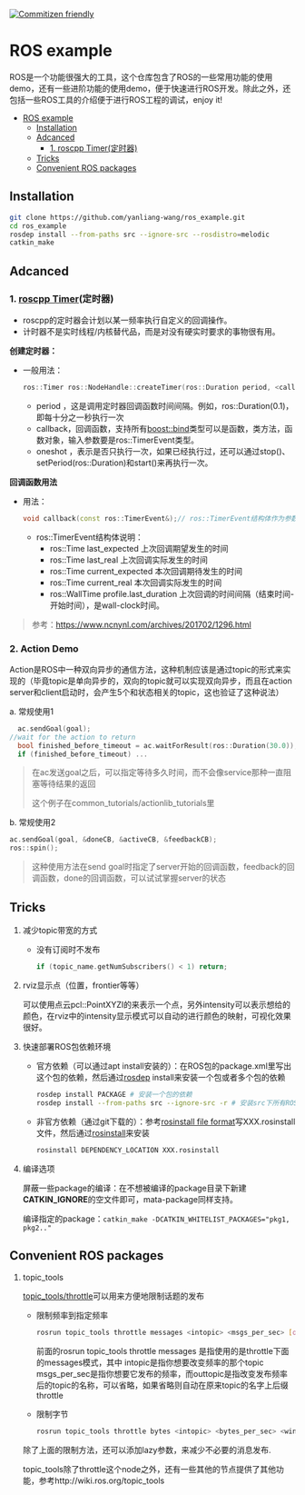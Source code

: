 [![Commitizen friendly](https://img.shields.io/badge/commitizen-friendly-brightgreen.svg)](http://commitizen.github.io/cz-cli/)

# ROS example

ROS是一个功能很强大的工具，这个仓库包含了ROS的一些常用功能的使用demo，还有一些进阶功能的使用demo，便于快速进行ROS开发。除此之外，还包括一些ROS工具的介绍便于进行ROS工程的调试，enjoy it!

- [ROS example](#ros-example)
  - [Installation](#installation)
  - [Adcanced](#adcanced)
    - [1. roscpp Timer(定时器)](#1-roscpp-timer定时器)
  - [Tricks](#tricks)
  - [Convenient ROS packages](#convenient-ros-packages)

## Installation

```bash
git clone https://github.com/yanliang-wang/ros_example.git 
cd ros_example
rosdep install --from-paths src --ignore-src --rosdistro=melodic
catkin_make
```



## Adcanced 

### 1. [roscpp Timer](http://wiki.ros.org/roscpp/Overview/Timers)(定时器)

- roscpp的定时器会计划以某一频率执行自定义的回调操作。
- 计时器不是实时线程/内核替代品，而是对没有硬实时要求的事物很有用。

**创建定时器：**

- 一般用法：

  ```c++
  ros::Timer ros::NodeHandle::createTimer(ros::Duration period, <callback>, bool oneshot = false);
  ```

  - period ，这是调用定时器回调函数时间间隔。例如，ros::Duration(0.1)，即每十分之一秒执行一次
  - callback，回调函数，支持所有[boost::bind](http://www.boost.org/doc/libs/1_37_0/libs/bind/bind.html)类型可以是函数，类方法，函数对象，输入参数要是ros::TimerEvent类型。
  - oneshot ，表示是否只执行一次，如果已经执行过，还可以通过stop()、setPeriod(ros::Duration)和start()来再执行一次。

**回调函数用法**

- 用法：

  ```c++
  void callback(const ros::TimerEvent&);// ros::TimerEvent结构体作为参数传入，它提供时间的相关信息，对于调试和配置非常有用
  ```

  - ros::TimerEvent结构体说明：
    - ros::Time last_expected 上次回调期望发生的时间
    - ros::Time last_real 上次回调实际发生的时间
    - ros::Time current_expected 本次回调期待发生的时间
    - ros::Time current_real 本次回调实际发生的时间
    - ros::WallTime profile.last_duration 上次回调的时间间隔（结束时间-开始时间），是wall-clock时间。

> 参考：https://www.ncnynl.com/archives/201702/1296.html

### 2. Action Demo

Action是ROS中一种双向异步的通信方法，这种机制应该是通过topic的形式来实现的（毕竟topic是单向异步的，双向的topic就可以实现双向异步，而且在action server和client启动时，会产生5个和状态相关的topic，这也验证了这种说法）

a. 常规使用1

```c++
  ac.sendGoal(goal);  
//wait for the action to return
  bool finished_before_timeout = ac.waitForResult(ros::Duration(30.0));
  if (finished_before_timeout) ...
```

> 在ac发送goal之后，可以指定等待多久时间，而不会像service那种一直阻塞等待结果的返回
>
> 这个例子在common_tutorials/actionlib_tutorials里

b. 常规使用2

```c++
ac.sendGoal(goal, &doneCB, &activeCB, &feedbackCB);
ros::spin();
```

> 这种使用方法在send goal时指定了server开始的回调函数，feedback的回调函数，done的回调函数，可以试试掌握server的状态

## Tricks

1. 减少topic带宽的方式

   - 没有订阅时不发布

     ```c++
     if (topic_name.getNumSubscribers() < 1) return;
     ```

2. rviz显示点（位置，frontier等等）

   可以使用点云pcl::PointXYZI的来表示一个点，另外intensity可以表示想给的颜色，在rviz中的intensity显示模式可以自动的进行颜色的映射，可视化效果很好。

3. 快速部署ROS包依赖环境

   - 官方依赖（可以通过apt install安装的）：在ROS包的package.xml里写出这个包的依赖，然后通过[rosdep](http://wiki.ros.org/rosdep) install来安装一个包或者多个包的依赖

     ```bash
     rosdep install PACKAGE # 安装一个包的依赖
     rosdep install --from-paths src --ignore-src -r # 安装src下所有ROS包的依赖
     ```

   - 非官方依赖（通过git下载的）：参考[rosinstall file format](https://docs.ros.org/en/independent/api/rosinstall/html/rosinstall_file_format.html)写XXX.rosinstall文件，然后通过[rosinstall](http://wiki.ros.org/rosinstall)来安装

     ```bash
     rosinstall DEPENDENCY_LOCATION XXX.rosinstall
     ```

4. 编译选项

   屏蔽一些package的编译：在不想被编译的package目录下新建**CATKIN_IGNORE**的空文件即可，mata-package同样支持。

   编译指定的package：`catkin_make -DCATKIN_WHITELIST_PACKAGES="pkg1, pkg2.."`

## Convenient ROS packages

1. topic_tools

   [topic_tools/throttle](http://wiki.ros.org/topic_tools/throttle)可以用来方便地限制话题的发布

   - 限制频率到指定频率

       ```bash
       rosrun topic_tools throttle messages <intopic> <msgs_per_sec> [outtopic]
       ```

       前面的rosrun topic_tools throttle messages 是指使用的是throttle下面的messages模式，其中 intopic是指你想要改变频率的那个topic msgs_per_sec是指你想要它发布的频率，而outtopic是指改变发布频率后的topic的名称，可以省略，如果省略则自动在原来topic的名字上后缀throttle

   - 限制字节
   
     ```bash
     rosrun topic_tools throttle bytes <intopic> <bytes_per_sec> <window> [outtopic]
     ```
   
   除了上面的限制方法，还可以添加lazy参数，来减少不必要的消息发布.
   
   topic_tools除了throttle这个node之外，还有一些其他的节点提供了其他功能，参考http://wiki.ros.org/topic_tools

